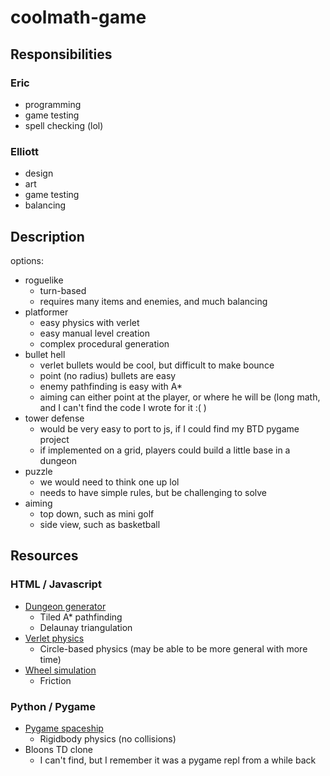 # coolmath-game

## Responsibilities
### Eric
 - programming
 - game testing
 - spell checking (lol)
### Elliott
 - design
 - art
 - game testing
 - balancing

## Description
options:
 - roguelike
   - turn-based
   - requires many items and enemies, and much balancing
 - platformer
   - easy physics with verlet
   - easy manual level creation
   - complex procedural generation
 - bullet hell
   - verlet bullets would be cool, but difficult to make bounce
   - point (no radius) bullets are easy
   - enemy pathfinding is easy with A*
   - aiming can either point at the player, or where he will be (long math, and I can't find the code I wrote for it :( )
 - tower defense
   - would be very easy to port to js, if I could find my BTD pygame project
   - if implemented on a grid, players could build a little base in a dungeon
 - puzzle
   - we would need to think one up lol
   - needs to have simple rules, but be challenging to solve
 - aiming
   - top down, such as mini golf
   - side view, such as basketball

## Resources
### HTML / Javascript
 - [Dungeon generator](https://github.com/ericl16384/dungeon-generator)
   - Tiled A* pathfinding
   - Delaunay triangulation
 - [Verlet physics](https://github.com/ericl16384/verlet-physics)
   - Circle-based physics (may be able to be more general with more time)
 - [Wheel simulation](https://github.com/ericl16384/js-repls/tree/main/wheelSimulation)
   - Friction
### Python / Pygame
 - [Pygame spaceship](https://github.com/ericl16384/pygame-spaceship)
   - Rigidbody physics (no collisions)
 - Bloons TD clone
   - I can't find, but I remember it was a pygame repl from a while back
